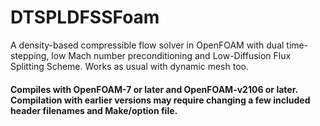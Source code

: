 # DTSPLDFSSFoam
A density-based compressible flow solver in OpenFOAM with dual time-stepping, low Mach number preconditioning and Low-Diffusion Flux Splitting Scheme. Works as usual with dynamic mesh too.

#### Compiles with OpenFOAM-7 or later and OpenFOAM-v2106 or later. Compilation with earlier versions may require changing a few included header filenames and Make/option file.
